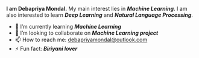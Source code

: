 
**I am Debapriya Mondal.** My main interest lies in ***Machine Learning***. I am also interested to learn ***Deep Learning*** and ***Natural Language Processing***.



- 🌱 I’m currently learning ***Machine Learning***
- 👯 I’m looking to collaborate on ***Machine Learning project***
- 📫 How to reach me: debapriyamondal@outlook.com
- ⚡ Fun fact: ***Biriyani lover***

